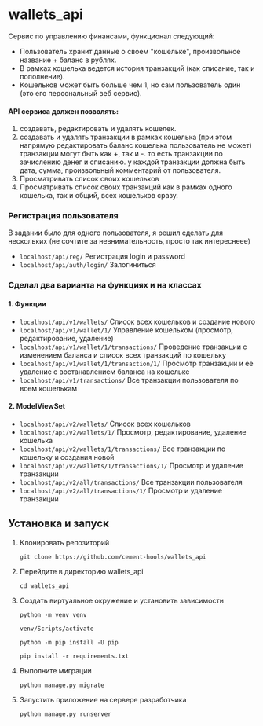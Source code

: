 # wallets_api
Сервис по управлению финансами, функционал следующий: 
- Пользователь хранит данные о своем "кошельке", произвольное название + баланс в рублях. 
- В рамках кошелька ведется история транзакций (как списание, так и пополнение). 
- Кошельков может быть больше чем 1, но сам пользователь один (это его персональный веб сервис).  

#### API сервиса должен позволять: 
1. создавать, редактировать и удалять кошелек. 
2. создавать и удалять транзакции в рамках кошелька (при этом напрямую редактировать баланс кошелька пользователь не может) транзакции могут быть как +, так и -. то есть транзакции по зачислению денег и списанию. у каждой транзакции должна быть дата, сумма, произвольный комментарий от пользователя. 
3. Просматривать список своих кошельков 
4. Просматривать список своих транзакций как в рамках одного кошелька, так и общий, всех кошельков сразу.

### Регистрация пользователя
В задании было для одного пользователя, я решил сделать для нескольких (не сочтите за невнимательность, просто так интереснеее)
- ```localhost/api/reg/``` Регистрация login и password
- ```localhost/api/auth/login/``` Залогиниться


### Сделал два варианта на функциях и на классах
#### 1. Функции
- ```localhost/api/v1/wallets/```  Список всех кошельков и создание нового
- ```localhost/api/v1/wallet/1/``` Управление кошельком (просмотр, редактирование, удаление)
- ```localhost/api/v1/wallet/1/transactions/``` Проведение транзакции с изменением баланса и список всех транзакций по кошельку
- ```localhost/api/v1/wallet/1/transaction/1/``` Просмотр транзакции и ее удаление с востанавлением баланса на кошельке
- ```localhost/api/v1/transactions/``` Все транзакции пользователя по всем кошелькам

#### 2. ModelViewSet
- ```localhost/api/v2/wallets/``` Список всех кошельков
- ```localhost/api/v2/wallets/1/``` Просмотр, редактирование, удаление кошелька
- ```localhost/api/v2/wallets/1/transactions/``` Все транзакции по кошельку и создания новой
- ```localhost/api/v2/wallets/1/transactions/1/``` Просмотр и удаление транзакции
- ```localhost/api/v2/all/transactions/``` Все транзакции пользователя
- ```localhost/api/v2/all/transactions/1/``` Просмотр и удаление транзакции

## Установка и запуск
1. Клонировать репозиторий
    ```
    git clone https://github.com/cement-hools/wallets_api
    ```
2. Перейдите в директорию wallets_api
    ```
   cd wallets_api
    ```
3. Создать виртуальное окружение и установить зависимости
    ```
   python -m venv venv
    ```
   ```
   venv/Scripts/activate
   ```
   ```
   python -m pip install -U pip
   ```
   ```
   pip install -r requirements.txt
   ```
4. Выполните миграции
   ```
   python manage.py migrate
   ```
5. Запустить приложение на сервере разработчика
   ```
   python manage.py runserver
   ```